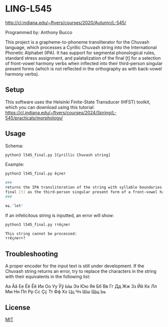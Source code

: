 # LING-L545

http://cl.indiana.edu/~ftyers/courses/2020/Autumn/L-545/

Programmed by: Anthony Bucco

This project is a grapheme-to-phoneme transliterator for the Chuvash language, which processes a Cyrillic Chuvash string into the International Phonetic Alphabet (IPA). It has support for segmental phonological rules, standard stress assignment, and palatalization of the final [t] for a selection of front-vowel harmony verbs when inflected into their third-person singular present forms (which is not reflected in the orthography as with back-vowel harmony verbs).

## Setup

This software uses the Helsinki Finite-State Transducer (HFST) toolkit, which you can download using this tutorial:
https://cl.indiana.edu/~ftyers/courses/2024/Spring/L-545/practicals/morphology/

## Usage

Schema:

```bash
python3 l545_final.py [Cyrillic Chuvash string]
```

Example:

```bash
python3 l545_final.py ӗҫлет

###
returns the IPA transliteration of the string with syllable boundaries, primary stress, and palatalization of the 
final [t] as the third-person singular present form of a front-vowel harmony verb
###

ɘɕ.ˈletʲ
```

If an infelicitous string is inputted, an error will show:

```bash
python3 l545_final.py ттӗҫлет

This string cannot be processed:
ттӗҫлет+?
```

## Troubleshooting

A proper encoder for the input text is still under development. If the Chuvash string returns an error, try to replace the characters in the string with their equivalents in the following list:

Аа Ӑӑ Ее Ёё Ӗӗ Ии Оо Уу Ӳӳ Ыы Ээ Юю Яя
Бб Вв Гг Дд Жж Зз Йй Кк Лл Мм Нн Пп Рр
Сс Ҫҫ Тт Фф Хх Цц Чч Шш Щщ Ьь

## License

[MIT](https://choosealicense.com/licenses/mit/)